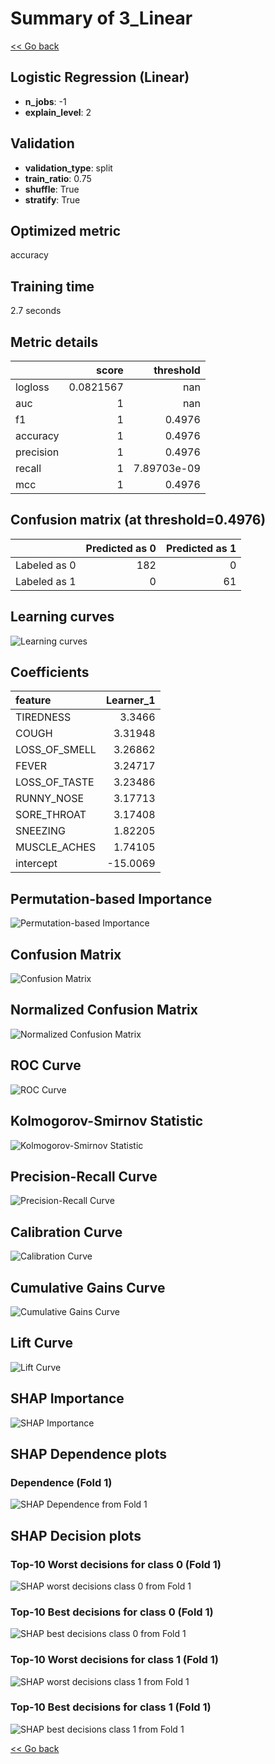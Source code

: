 # Summary of 3_Linear

[<< Go back](../README.md)


## Logistic Regression (Linear)
- **n_jobs**: -1
- **explain_level**: 2

## Validation
 - **validation_type**: split
 - **train_ratio**: 0.75
 - **shuffle**: True
 - **stratify**: True

## Optimized metric
accuracy

## Training time

2.7 seconds

## Metric details
|           |     score |     threshold |
|:----------|----------:|--------------:|
| logloss   | 0.0821567 | nan           |
| auc       | 1         | nan           |
| f1        | 1         |   0.4976      |
| accuracy  | 1         |   0.4976      |
| precision | 1         |   0.4976      |
| recall    | 1         |   7.89703e-09 |
| mcc       | 1         |   0.4976      |


## Confusion matrix (at threshold=0.4976)
|              |   Predicted as 0 |   Predicted as 1 |
|:-------------|-----------------:|-----------------:|
| Labeled as 0 |              182 |                0 |
| Labeled as 1 |                0 |               61 |

## Learning curves
![Learning curves](learning_curves.png)

## Coefficients
| feature       |   Learner_1 |
|:--------------|------------:|
| TIREDNESS     |     3.3466  |
| COUGH         |     3.31948 |
| LOSS_OF_SMELL |     3.26862 |
| FEVER         |     3.24717 |
| LOSS_OF_TASTE |     3.23486 |
| RUNNY_NOSE    |     3.17713 |
| SORE_THROAT   |     3.17408 |
| SNEEZING      |     1.82205 |
| MUSCLE_ACHES  |     1.74105 |
| intercept     |   -15.0069  |


## Permutation-based Importance
![Permutation-based Importance](permutation_importance.png)
## Confusion Matrix

![Confusion Matrix](confusion_matrix.png)


## Normalized Confusion Matrix

![Normalized Confusion Matrix](confusion_matrix_normalized.png)


## ROC Curve

![ROC Curve](roc_curve.png)


## Kolmogorov-Smirnov Statistic

![Kolmogorov-Smirnov Statistic](ks_statistic.png)


## Precision-Recall Curve

![Precision-Recall Curve](precision_recall_curve.png)


## Calibration Curve

![Calibration Curve](calibration_curve_curve.png)


## Cumulative Gains Curve

![Cumulative Gains Curve](cumulative_gains_curve.png)


## Lift Curve

![Lift Curve](lift_curve.png)



## SHAP Importance
![SHAP Importance](shap_importance.png)

## SHAP Dependence plots

### Dependence (Fold 1)
![SHAP Dependence from Fold 1](learner_fold_0_shap_dependence.png)

## SHAP Decision plots

### Top-10 Worst decisions for class 0 (Fold 1)
![SHAP worst decisions class 0 from Fold 1](learner_fold_0_shap_class_0_worst_decisions.png)
### Top-10 Best decisions for class 0 (Fold 1)
![SHAP best decisions class 0 from Fold 1](learner_fold_0_shap_class_0_best_decisions.png)
### Top-10 Worst decisions for class 1 (Fold 1)
![SHAP worst decisions class 1 from Fold 1](learner_fold_0_shap_class_1_worst_decisions.png)
### Top-10 Best decisions for class 1 (Fold 1)
![SHAP best decisions class 1 from Fold 1](learner_fold_0_shap_class_1_best_decisions.png)

[<< Go back](../README.md)
